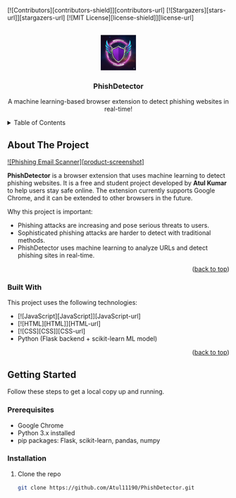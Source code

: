 <a name="readme-top"></a>

[![Contributors][contributors-shield]][contributors-url]
[![Stargazers][stars-url]][stargazers-url]
[![MIT License][license-shield]][license-url]

<!-- PROJECT LOGO -->
<br />
<div align="center">
  <a href="https://github.com/Atul11190/PhishDetector.git">
    <img src="./images/logo.png" alt="Logo" width="80" height="80">
  </a>

  <h3 align="center">PhishDetector</h3>

  <p align="center">
    A machine learning-based browser extension to detect phishing websites in real-time!
  </p>
</div>

<!-- TABLE OF CONTENTS -->
<details>
  <summary>Table of Contents</summary>
  <ol>
    <li>
      <a href="#about-the-project">About The Project</a>
      <ul>
        <li><a href="#built-with">Built With</a></li>
      </ul>
    </li>
    <li>
      <a href="#getting-started">Getting Started</a>
      <ul>
        <li><a href="#prerequisites">Prerequisites</a></li>
        <li><a href="#installation">Installation</a></li>
      </ul>
    </li>
    <li><a href="#usage">Usage</a></li>
    <li><a href="#contributing">Contributing</a></li>
    <li><a href="#license">License</a></li>
  </ol>
</details>

<!-- ABOUT THE PROJECT -->
## About The Project

[![Phishing Email Scanner][product-screenshot]](./images/Screenshot.png)

**PhishDetector** is a browser extension that uses machine learning to detect phishing websites. It is a free and student project developed by **Atul Kumar** to help users stay safe online. The extension currently supports Google Chrome, and it can be extended to other browsers in the future.

Why this project is important:
* Phishing attacks are increasing and pose serious threats to users.
* Sophisticated phishing attacks are harder to detect with traditional methods.
* PhishDetector uses machine learning to analyze URLs and detect phishing sites in real-time.

<p align="right">(<a href="#readme-top">back to top</a>)</p>

### Built With

This project uses the following technologies:

* [![JavaScript][JavaScript]][JavaScript-url]  
* [![HTML][HTML]][HTML-url]  
* [![CSS][CSS]][CSS-url]  
* Python (Flask backend + scikit-learn ML model)  

<p align="right">(<a href="#readme-top">back to top</a>)</p>

<!-- GETTING STARTED -->
## Getting Started

Follow these steps to get a local copy up and running.  

### Prerequisites

* Google Chrome  
* Python 3.x installed  
* pip packages: Flask, scikit-learn, pandas, numpy  

### Installation

1. Clone the repo
   ```sh
   git clone https://github.com/Atul11190/PhishDetector.git
